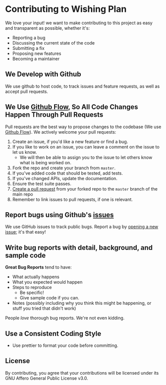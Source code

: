# Contributing to Wishing Plan

We love your input! we want to make contributing to this project as easy and transparent as possible, whether it's:

- Reporting a bug
- Discussing the current state of the code
- Submitting a fix
- Proposing new features
- Becoming a maintainer

## We Develop with Github

We use github to host code, to track issues and feature requests, as well as accept pull requests.

## We Use [Github Flow](https://guides.github.com/introduction/flow/index.html), So All Code Changes Happen Through Pull Requests

Pull requests are the best way to propose changes to the codebase (We use [Github Flow](https://guides.github.com/introduction/flow/index.html)). We actively welcome your pull requests:

1. Create an issue, if you'd like a new feature or find a bug.
2. If you like to work on an issue, you can leave a comment on the issue to let us know.
   - We will then be able to assign you to the issue to let others know what is being worked on.
3. Fork the repo and create your branch from `master`.
4. If you've added code that should be tested, add tests.
5. If you've changed APIs, update the documentation.
6. Ensure the test suite passes.
7. [Create a pull request](https://docs.github.com/en/pull-requests/collaborating-with-pull-requests/proposing-changes-to-your-work-with-pull-requests/creating-a-pull-request-from-a-fork) from your forked repo to the `master` branch of the main repo
8. Remember to link issues to pull requests, if one is relevant.

## Report bugs using Github's [issues](https://github.com/Andreasgdp/Wishing-Plan/issues)

We use GitHub issues to track public bugs. Report a bug by [opening a new issue](https://github.com/Andreasgdp/Wishing-Plan/issues/new/choose); it's that easy!

## Write bug reports with detail, background, and sample code

**Great Bug Reports** tend to have:

- What actually happens
- What you expected would happen
- Steps to reproduce
  - Be specific!
  - Give sample code if you can.
- Notes (possibly including why you think this might be happening, or stuff you tried that didn't work)

People _love_ thorough bug reports. We're not even kidding.

## Use a Consistent Coding Style

- Use prettier to format your code before committing.

## License

By contributing, you agree that your contributions will be licensed under its GNU Affero General Public License v3.0.
